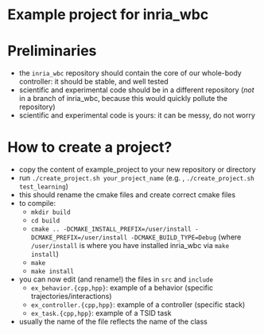 # Example project for inria_wbc

# Preliminaries
- the `inria_wbc` repository should contain the core of our whole-body controller: it should be stable, and well tested
- scientific and experimental code should be in a different repository (*not* in a branch of inria_wbc, because this would quickly pollute the repository)
- scientific and experimental code is yours: it can be messy, do not worry

# How to create a project?
- copy the content of example_project to your new repository or directory
- run `./create_project.sh your_project_name` (e.g. , `./create_project.sh test_learning`)
- this should rename the cmake files and create correct cmake files
- to compile:
  - `mkdir build`
  - `cd build`
  - `cmake .. -DCMAKE_INSTALL_PREFIX=/user/install -DCMAKE_PREFIX=/user/install -DCMAKE_BUILD_TYPE=Debug` (where `/user/install` is where you have installed inria_wbc via `make install`)
  - `make`
  - `make install`
- you can now edit (and rename!) the files in `src` and `include`
    - `ex_behavior.{cpp,hpp}`: example of a behavior (specific trajectories/interactions)
    - `ex_controller.{cpp,hpp}`: example of a controller (specific stack)
    - `ex_task.{cpp,hpp}`: example of a TSID task
- usually the name of the file reflects the name of the class